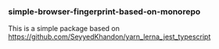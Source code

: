 ### simple-browser-fingerprint-based-on-monorepo

This is a simple package based on https://github.com/SeyyedKhandon/yarn_lerna_jest_typescript